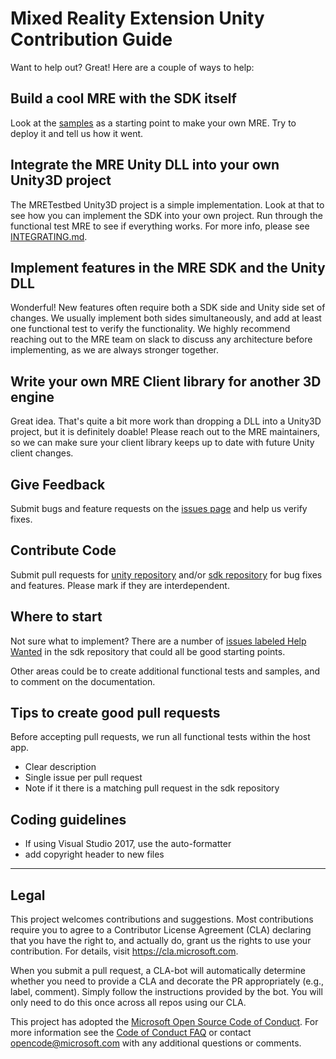 # Mixed Reality Extension Unity Contribution Guide

Want to help out? Great! Here are a couple of ways to help:

## Build a cool MRE with the SDK itself
Look at the [samples](
https://github.com/microsoft/mixed-reality-extension-sdk-samples) as a starting
point to make your own MRE. Try to deploy it and tell us how it went.


## Integrate the MRE Unity DLL into your own Unity3D project
The MRETestbed Unity3D project is a simple implementation. Look at that to see 
how you can implement the SDK into your own project. Run through the functional
test MRE to see if everything works. For more info, please see 
[INTEGRATING.md](INTEGRATING.md).


## Implement features in the MRE SDK and the Unity DLL
Wonderful! New features often require both a SDK side and Unity side set
of changes. We usually implement both sides simultaneously, and add at least
one functional test to verify the functionality. We highly recommend reaching
out to the MRE team on slack to discuss any architecture before implementing,
as we are always stronger together. 


## Write your own MRE Client library for another 3D engine
Great idea. That's quite a bit more work than dropping a DLL into a Unity3D
project, but it is definitely doable! Please reach out to the MRE maintainers,
so we can make sure your client library keeps up to date with future Unity 
client changes.


## Give Feedback
Submit bugs and feature requests on the [issues page](
https://github.com/microsoft/mixed-reality-extension-sdk/issues) and help us
verify fixes.


## Contribute Code
Submit pull requests for [unity repository](
https://github.com/Microsoft/mixed-reality-extension-unity/pulls) and/or [sdk
repository](https://github.com/Microsoft/mixed-reality-extension-sdk/pulls) 
for bug fixes and features. Please mark if they are interdependent.


## Where to start
Not sure what to implement? There are a number of [issues labeled Help Wanted](
https://github.com/microsoft/mixed-reality-extension-sdk/labels/help%20wanted) 
in the sdk repository that could all be good starting points.

Other areas could be to create additional functional tests and samples, and to
comment on the documentation. 


## Tips to create good pull requests
Before accepting pull requests, we run all functional tests within the host 
app.
* Clear description
* Single issue per pull request
* Note if it there is a matching pull request in the sdk repository


## Coding guidelines
* If using Visual Studio 2017, use the auto-formatter
* add copyright header to new files


---
## Legal
This project welcomes contributions and suggestions.  Most contributions require you to agree to a
Contributor License Agreement (CLA) declaring that you have the right to, and actually do, grant us
the rights to use your contribution. For details, visit https://cla.microsoft.com.

When you submit a pull request, a CLA-bot will automatically determine whether you need to provide
a CLA and decorate the PR appropriately (e.g., label, comment). Simply follow the instructions
provided by the bot. You will only need to do this once across all repos using our CLA.

This project has adopted the [Microsoft Open Source Code of Conduct](https://opensource.microsoft.com/codeofconduct/).
For more information see the [Code of Conduct FAQ](https://opensource.microsoft.com/codeofconduct/faq/) or
contact [opencode@microsoft.com](mailto:opencode@microsoft.com) with any additional questions or comments.
